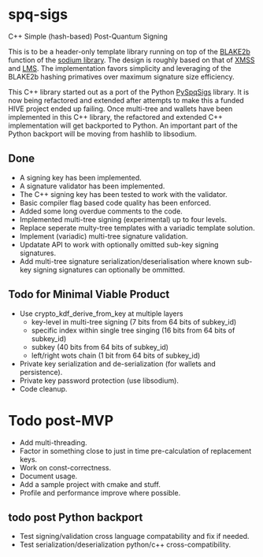 # spq-sigs
C++ Simple (hash-based) Post-Quantum Signing

This is to be a header-only template library running on top of the [BLAKE2b](https://www.blake2.net/) function of the 
[sodium library](https://libsodium.gitbook.io/doc/). The design is roughly based on that of [XMSS](https://citeseerx.ist.psu.edu/viewdoc/summary?doi=10.1.1.400.6086) and [LMS](https://datatracker.ietf.org/doc/html/rfc8554). The implementation favors simplicity and leveraging of the BLAKE2b hashing primatives over maximum signature size efficiency.

This C++ library started out as a port of the Python [PySpqSigs](https://github.com/pibara/pyspqsigs) library. It is now being refactored and extended after attempts to make this a funded HIVE project ended up failing. Once multi-tree and wallets have been implemented in this C++ library, the refactored and extended C++ implementation will get backported to Python. An important part of the Python backport will be moving from hashlib to libsodium.

## Done

* A signing key has been implemented.
* A signature validator has been implemented.
* The C++ signing key has been tested to work with the validator.
* Basic compiler flag based code quality has been enforced. 
* Added some long overdue comments to the code.
* Implemented multi-tree signing (experimental) up to four levels.
* Replace seperate multy-tree templates with a variadic template solution.
* Implement (variadic) multi-tree signature validation.
* Updatate API to work with optionally omitted sub-key signing signatures.
* Add multi-tree signature serialization/deserialisation where known sub-key signing signatures can optionally be ommitted. 

## Todo for Minimal Viable Product

* Use crypto\_kdf\_derive\_from\_key at multiple layers
  * key-level in multi-tree signing (7 bits from 64 bits of subkey\_id)
  * specific index within single tree singing (16 bits from 64 bits of subkey\_id)
  * subkey (40 bits from 64 bits of subkey\_id)
  * left/right wots chain (1 bit from 64 bits of subkey\_id)
* Private key serialization and de-serialization (for wallets and persistence).
* Private key password protection (use libsodium).
* Code cleanup.

# Todo post-MVP
* Add multi-threading.
* Factor in something close to just in time pre-calculation of replacement keys.
* Work on const-correctness.
* Document usage.
* Add a sample project with cmake and stuff.
* Profile and performance improve where possible.

## todo post Python backport

* Test signing/validation cross language compatability and fix if needed.
* Test serialization/deserialization python/c++ cross-compatibility.


